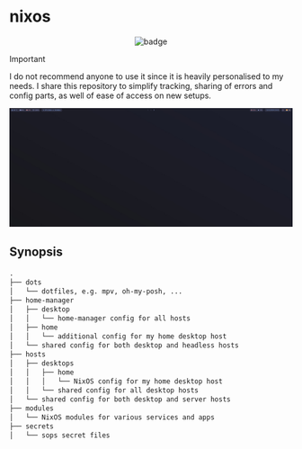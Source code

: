 # nixos

<div align="center">
    <img src="https://github.com/micartey/nixos/actions/workflows/nix.yml/badge.svg" alt="badge">
</div>

> [!IMPORTANT]
> I do not recommend anyone to use it since it is heavily personalised to my needs.
> I share this repository to simplify tracking, sharing of errors and config parts, as well of ease of access on new setups.

![img](preview.png)

## Synopsis

```
.
├── dots
│   └── dotfiles, e.g. mpv, oh-my-posh, ...
├── home-manager
│   ├── desktop
│   │   └── home-manager config for all hosts
│   ├── home
│   │   └── additional config for my home desktop host
│   └── shared config for both desktop and headless hosts
├── hosts
│   ├── desktops
│   │   ├── home
│   │   │   └── NixOS config for my home desktop host
│   │   └── shared config for all desktop hosts
│   └── shared config for both desktop and server hosts
├── modules
│   └── NixOS modules for various services and apps
├── secrets
│   └── sops secret files
```
